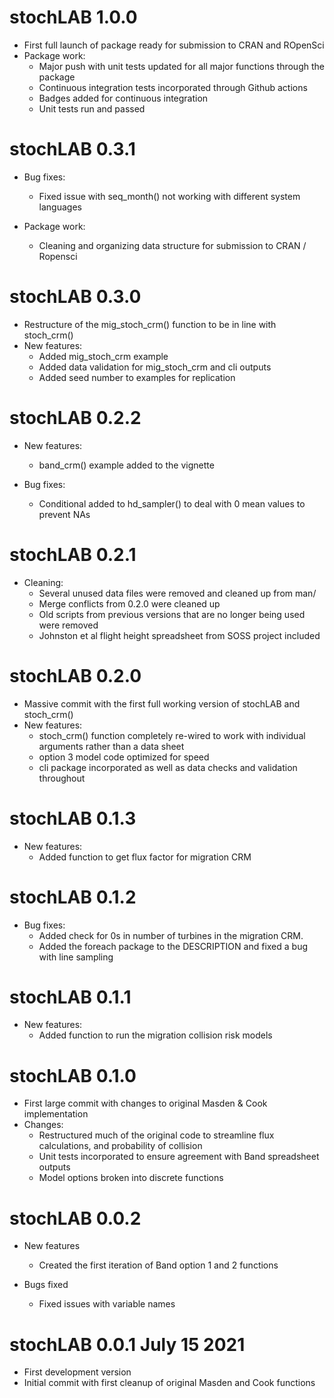 # stochLAB 1.0.0
* First full launch of package ready for submission to CRAN and ROpenSci
* Package work:
  * Major push with unit tests updated for all major functions through the package
  * Continuous integration tests incorporated through Github actions
  * Badges added for continuous integration
  * Unit tests run and passed
  

# stochLAB 0.3.1
* Bug fixes:
  * Fixed issue with seq_month() not working with different system languages
  
* Package work:
  * Cleaning and organizing data structure for submission to CRAN / Ropensci

# stochLAB 0.3.0
* Restructure of the mig_stoch_crm() function to be in line with stoch_crm()
* New features:
  * Added mig_stoch_crm example
  * Added data validation for mig_stoch_crm and cli outputs
  * Added seed number to examples for replication

# stochLAB 0.2.2
* New features:
  * band_crm() example added to the vignette

* Bug fixes:
  * Conditional added to hd_sampler() to deal with 0 mean values to prevent NAs

# stochLAB 0.2.1
* Cleaning:
  * Several unused data files were removed and cleaned up from man/
  * Merge conflicts from 0.2.0 were cleaned up
  * Old scripts from previous versions that are no longer being used were removed
  * Johnston et al flight height spreadsheet from SOSS project included

# stochLAB 0.2.0
* Massive commit with the first full working version of stochLAB and stoch_crm()
* New features:
  * stoch_crm() function completely re-wired to work with individual arguments rather than a data sheet
  * option 3 model code optimized for speed
  * cli package incorporated as well as data checks and validation throughout

# stochLAB 0.1.3
* New features:
  * Added function to get flux factor for migration CRM

# stochLAB 0.1.2
* Bug fixes:
  * Added check for 0s in number of turbines in the migration CRM.
  * Added the foreach package to the DESCRIPTION and fixed a bug with line sampling

# stochLAB 0.1.1
* New features:
  * Added function to run the migration collision risk models 

# stochLAB 0.1.0 
* First large commit with changes to original Masden & Cook implementation
* Changes:
  * Restructured much of the original code to streamline flux calculations, and probability of collision
  * Unit tests incorporated to ensure agreement with Band spreadsheet outputs
  * Model options broken into discrete functions

# stochLAB 0.0.2
* New features
  * Created the first iteration of Band option 1 and 2 functions

* Bugs fixed
  * Fixed issues with variable names

# stochLAB 0.0.1  July 15 2021

* First development version
* Initial commit with first cleanup of original Masden and Cook functions
